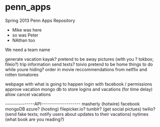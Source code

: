 penn_apps
=========

Spring 2013 Penn Apps Repository
* Mike was here
* so was Peter
* NAthan too


We need a team name

generate vacation
	kayak?
pretend to be away
	pictures (with you ? tokbox; fileio?)
	trip information
	send texts? toivio
pretend to be home
	things to do while youre hiding?
		order in
		movie reccommendations from netflix and rotten tomatores



webpage with what is going to happen
	login with facebook / permissions
	approve vacation
mongo db to store logins and vacations (for time delay)
	allow cancel vacations



---------------API--------------------
masherly (hotwire)
facebook
mongoDB
azure? (hosting)
filepicker.io? tumblr? (get social pictues)
twilio? (send fake texts; notify users about updates to their vacations)
nytimes (what book are you reading?)
